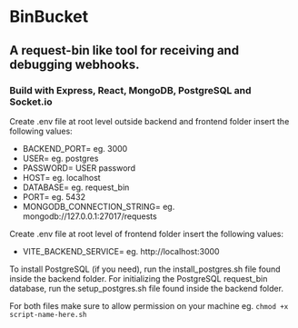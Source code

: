 # BinBucket

## A request-bin like tool for receiving and debugging webhooks.

### Build with Express, React, MongoDB, PostgreSQL and Socket.io

Create .env file at root level outside backend and frontend folder
insert the following values:

- BACKEND_PORT= eg. 3000
- USER= eg. postgres
- PASSWORD= USER password
- HOST= eg. localhost
- DATABASE= eg. request_bin
- PORT= eg. 5432
- MONGODB_CONNECTION_STRING= eg. mongodb://127.0.0.1:27017/requests

Create .env file at root level of frontend folder
insert the following values:

- VITE_BACKEND_SERVICE= eg. http://localhost:3000

To install PostgreSQL (if you need), run the install_postgres.sh file found inside the backend folder.
For initializing the PostgreSQL request_bin database, run the setup_postgres.sh file found inside the backend folder.

For both files make sure to allow permission on your machine eg. `chmod +x script-name-here.sh`

